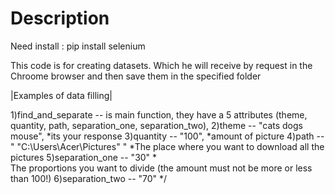 Description
===========

Need install :
pip install selenium 

This code is for creating datasets.
Which he will receive by request in the Chroome browser and then save them in the specified folder

|Examples of data filling|

1)find_and_separate -- is main function, they have a 5 attributes (theme, quantity, path, separation_one, separation_two),
2)theme -- "cats dogs mouse",    *its your response
3)quantity -- "100",   *amount of picture
4)path -- " "C:\\Users\\Acer\\Pictures" "   *The place where you want to download all the pictures
5)separation_one -- "30"  *\
                            The proportions you want to divide (the amount must not be more or less than 100!)
6)separation_two -- "70"  */
